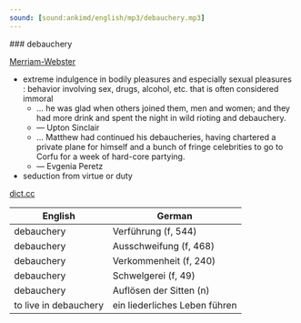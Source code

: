 ```yaml
---
sound: [sound:ankimd/english/mp3/debauchery.mp3]
---
```


\### debauchery

[Merriam-Webster](https://www.merriam-webster.com/dictionary/debauchery)

- extreme indulgence in bodily pleasures and especially sexual pleasures : behavior involving sex, drugs, alcohol, etc. that is often considered immoral
    - … he was glad when others joined them, men and women; and they had more drink and spent the night in wild rioting and debauchery.
    - — Upton Sinclair
    - … Matthew had continued his debaucheries, having chartered a private plane for himself and a bunch of fringe celebrities to go to Corfu for a week of hard-core partying.
    - — Evgenia Peretz
- seduction from virtue or duty

[dict.cc](https://www.dict.cc/debauchery)

| English        | German       |
| -------------- | ------------ |
| debauchery | Verführung (f, 544) |
| debauchery | Ausschweifung (f, 468) |
| debauchery | Verkommenheit (f, 240) |
| debauchery | Schwelgerei (f, 49) |
| debauchery | Auflösen der Sitten (n) |
| to live in debauchery | ein liederliches Leben führen |
